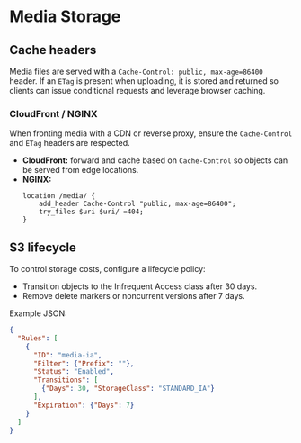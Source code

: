 # Media Storage

## Cache headers

Media files are served with a `Cache-Control: public, max-age=86400` header. If an `ETag` is present when uploading, it is stored and returned so clients can issue conditional requests and leverage browser caching.

### CloudFront / NGINX

When fronting media with a CDN or reverse proxy, ensure the `Cache-Control` and `ETag` headers are respected.

- **CloudFront:** forward and cache based on `Cache-Control` so objects can be served from edge locations.
- **NGINX:**
  ```nginx
  location /media/ {
      add_header Cache-Control "public, max-age=86400";
      try_files $uri $uri/ =404;
  }
  ```

## S3 lifecycle

To control storage costs, configure a lifecycle policy:

- Transition objects to the Infrequent Access class after 30 days.
- Remove delete markers or noncurrent versions after 7 days.

Example JSON:

```json
{
  "Rules": [
    {
      "ID": "media-ia",
      "Filter": {"Prefix": ""},
      "Status": "Enabled",
      "Transitions": [
        {"Days": 30, "StorageClass": "STANDARD_IA"}
      ],
      "Expiration": {"Days": 7}
    }
  ]
}
```
